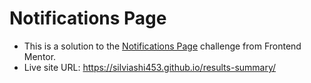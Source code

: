 # Notifications Page

- This is a solution to the <a href="https://www.frontendmentor.io/challenges/notifications-page-DqK5QAmKbC/hub">Notifications Page</a> challenge from Frontend Mentor.
- Live site URL: https://silviashi453.github.io/results-summary/
